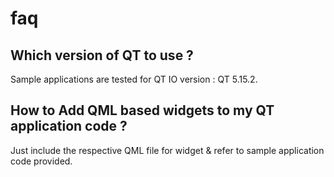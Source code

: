 # faq

## Which version of QT to use ?
Sample applications are tested for QT IO version : QT 5.15.2.

## How to Add QML based widgets to my QT application code ? 
Just include the respective QML file for widget & refer to sample application code provided.